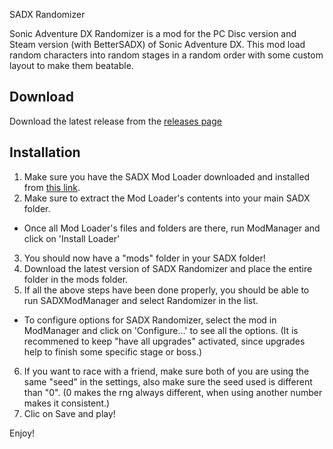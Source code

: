 SADX Randomizer

Sonic Adventure DX Randomizer is a mod for the PC Disc version and Steam version (with BetterSADX) of Sonic Adventure DX. This mod load random characters into random stages in a random order with some custom layout to make them beatable.

Download
--------

Download the latest release from the [releases page](link)

Installation
------------

1) Make sure you have the SADX Mod Loader downloaded and installed from [this link](http://info.sonicretro.org/SADX_Mod_Loader).
2) Make sure to extract the Mod Loader's contents into your main SADX folder.
 - Once all Mod Loader's files and folders are there, run ModManager and click on 'Install Loader'
3) You should now have a "mods" folder in your SADX folder!
4) Download the latest version of SADX Randomizer and place the entire folder in the mods folder.
5) If all the above steps have been done properly, you should be able to run SADXModManager and select Randomizer in the list.
 - To configure options for SADX Randomizer, select the mod in ModManager and click on 'Configure...' to see all the options. (It is recommened to keep "have all upgrades" activated, since upgrades help to finish some specific stage or boss.)
6) If you want to race with a friend, make sure both of you are using the same "seed" in the settings, also make sure the seed used is different than "0". (0 makes the rng always different, when using another number makes it consistent.)
7) Clic on Save and play!

Enjoy!
